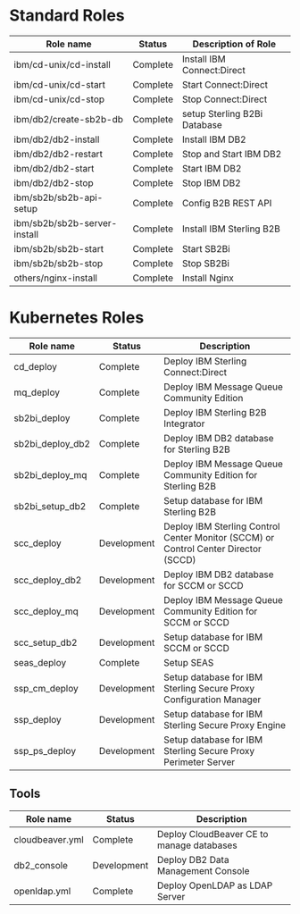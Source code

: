 # Standard Roles

| Role name                       | Status     |            Description of Role                                          |
|---------------------------------|--------------|-------------------------------------------------------------------------|
| ibm/cd-unix/cd-install          | Complete     | Install IBM Connect:Direct |
| ibm/cd-unix/cd-start            | Complete     | Start Connect:Direct |
| ibm/cd-unix/cd-stop             | Complete     | Stop Connect:Direct |
| ibm/db2/create-sb2b-db          | Complete     | setup Sterling B2Bi Database |
| ibm/db2/db2-install             | Complete     | Install IBM DB2 |
| ibm/db2/db2-restart             | Complete     | Stop and Start IBM DB2 |
| ibm/db2/db2-start               | Complete     | Start IBM DB2 |
| ibm/db2/db2-stop                | Complete     | Stop IBM DB2 |
| ibm/sb2b/sb2b-api-setup         | Complete     | Config B2B REST API |
| ibm/sb2b/sb2b-server-install    | Complete     | Install IBM Sterling B2B |
| ibm/sb2b/sb2b-start             | Complete     | Start SB2Bi |
| ibm/sb2b/sb2b-stop              | Complete     | Stop SB2Bi |
| others/nginx-install            | Complete     | Install Nginx |

# Kubernetes Roles

| Role name                     | Status         |           Description                                        |
|-------------------------------|----------------|--------------------------------------------------------------|
| cd_deploy                     | Complete       | Deploy IBM Sterling Connect:Direct |
| mq_deploy                     | Complete       | Deploy IBM Message Queue Community Edition |
| sb2bi_deploy                  | Complete       | Deploy IBM Sterling B2B Integrator  |
| sb2bi_deploy_db2              | Complete       | Deploy IBM DB2 database for Sterling B2B|
| sb2bi_deploy_mq               | Complete       | Deploy IBM Message Queue Community Edition for Sterling B2B |
| sb2bi_setup_db2               | Complete       | Setup database for IBM Sterling B2B |
| scc_deploy                    | Development    | Deploy IBM Sterling Control Center Monitor (SCCM) or Control Center Director (SCCD)|
| scc_deploy_db2                | Development    | Deploy IBM DB2 database for SCCM or SCCD|
| scc_deploy_mq                 | Development    | Deploy IBM Message Queue Community Edition for SCCM or SCCD|
| scc_setup_db2                 | Development    | Setup database for IBM SCCM or SCCD|
| seas_deploy                   | Complete       | Setup SEAS|
| ssp_cm_deploy                 | Development    | Setup database for IBM Sterling Secure Proxy Configuration Manager|
| ssp_deploy                    | Development    | Setup database for IBM Sterling Secure Proxy Engine|
| ssp_ps_deploy                 | Development    | Setup database for IBM Sterling Secure Proxy Perimeter Server|

## Tools 

| Role name                     | Status         |           Description                                        |
|-------------------------------|----------------|--------------------------------------------------------------|
| cloudbeaver.yml               | Complete       | Deploy CloudBeaver CE to manage databases |
| db2_console                   | Development    | Deploy DB2 Data Management Console |
| openldap.yml                  | Complete       | Deploy OpenLDAP as LDAP Server |